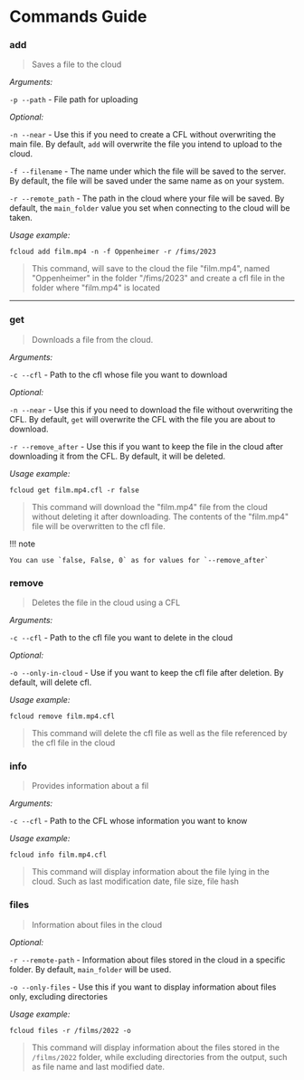# Commands Guide


### add
> Saves a file to the cloud

*Arguments:*

`-p --path` - File path for uploading

*Optional:*

`-n --near` - Use this if you need to create a CFL without overwriting the main file. By default, `add` will overwrite the file you intend to upload to the cloud.

`-f --filename` - The name under which the file will be saved to the server. By default, the file will be saved under the same name as on your system.

`-r --remote_path` - The path in the cloud where your file will be saved. By default, the `main_folder` value you set when connecting to the cloud will be taken.

*Usage example:*

    fcloud add film.mp4 -n -f Oppenheimer -r /fims/2023
> This command, will save to the cloud the file "film.mp4", named "Oppenheimer" in the folder "/fims/2023" and create a cfl file in the folder where "film.mp4" is located

---

### get 
> Downloads a file from the cloud.

*Arguments:*

`-c --cfl` - Path to the cfl whose file you want to download

*Optional:*

`-n --near` - Use this if you need to download the file without overwriting the CFL. By default, `get` will overwrite the CFL with the file you are about to download.

`-r --remove_after` - Use this if you want to keep the file in the cloud after downloading it from the CFL. By default, it will be deleted.

*Usage example:*

    fcloud get film.mp4.cfl -r false
> This command will download the "film.mp4" file from the cloud without deleting it after downloading. The contents of the "film.mp4" file will be overwritten to the cfl file.

!!! note
  
    You can use `false, False, 0` as for values for `--remove_after`

### remove 
> Deletes the file in the cloud using a CFL

*Arguments:*

`-c --cfl` - Path to the cfl file you want to delete in the cloud

*Optional:*

`-o --only-in-cloud` - Use if you want to keep the cfl file after deletion. By default, will delete cfl.

*Usage example:*

    fcloud remove film.mp4.cfl
> This command will delete the cfl file as well as the file referenced by the cfl file in the cloud

### info 
> Provides information about a fil

*Arguments:*

`-c --cfl` - Path to the CFL whose information you want to know

*Usage example:*

    fcloud info film.mp4.cfl
> This command will display information about the file lying in the cloud. Such as last modification date, file size, file hash


### files 
> Information about files in the cloud

*Optional:*

`-r --remote-path` - Information about files stored in the cloud in a specific folder. By default, `main_folder` will be used.

`-o --only-files` -  Use this if you want to display information about files only, excluding directories

*Usage example:*

    fcloud files -r /films/2022 -o
> This command will display information about the files stored in the `/films/2022` folder, while excluding directories from the output, such as file name and last modified date.